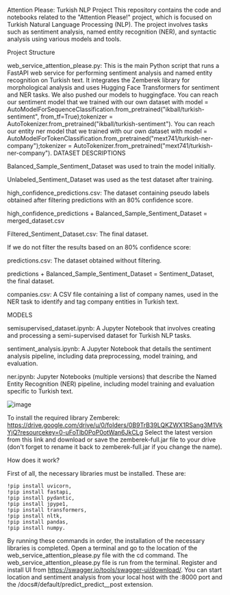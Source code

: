 Attention Please: Turkish NLP Project
This repository contains the code and notebooks related to the "Attention Please!" project, which is focused on Turkish Natural Language Processing (NLP). The project involves tasks such as sentiment analysis, named entity recognition (NER), and syntactic analysis using various models and tools.

Project Structure

web_service_attention_please.py: This is the main Python script that runs a FastAPI web service for performing sentiment analysis and named entity recognition on Turkish text. It integrates the Zemberek library for morphological analysis and uses Hugging Face Transformers for sentiment and NER tasks. We also pushed our models to huggingface. You can reach our sentiment model that we trained with our own dataset with model = AutoModelForSequenceClassification.from_pretrained("ikball/turkish-sentiment", from_tf=True);tokenizer = AutoTokenizer.from_pretrained("ikball/turkish-sentiment").
You can reach our entity ner model that we trained with our own dataset with model = AutoModelForTokenClassification.from_pretrained("mext741/turkish-ner-company");tokenizer = AutoTokenizer.from_pretrained("mext741/turkish-ner-company").
DATASET DESCRIPTIONS

Balanced_Sample_Sentiment_Dataset was used to train the model initially.

Unlabeled_Sentiment_Dataset was used as the test dataset after training.

high_confidence_predictions.csv: The dataset containing pseudo labels obtained after filtering predictions with an 80% confidence score.

high_confidence_predictions + Balanced_Sample_Sentiment_Dataset = merged_dataset.csv

Filtered_Sentiment_Dataset.csv: The final dataset.

If we do not filter the results based on an 80% confidence score:

predictions.csv: The dataset obtained without filtering.

predictions + Balanced_Sample_Sentiment_Dataset = Sentiment_Dataset, the final dataset.

companies.csv: A CSV file containing a list of company names, used in the NER task to identify and tag company entities in Turkish text.

MODELS

semisupervised_dataset.ipynb: A Jupyter Notebook that involves creating and processing a semi-supervised dataset for Turkish NLP tasks.

sentiment_analysis.ipynb: A Jupyter Notebook that details the sentiment analysis pipeline, including data preprocessing, model training, and evaluation.

ner.ipynb: Jupyter Notebooks (multiple versions) that describe the Named Entity Recognition (NER) pipeline, including model training and evaluation specific to Turkish text.

![image](https://github.com/user-attachments/assets/e402f4f4-2abd-420f-85e0-072c0bae2f32)




To install the required library Zemberek: https://drive.google.com/drive/u/0/folders/0B9TrB39LQKZWX1RSang3M1VkYjQ?resourcekey=0-uFoTlb0PoP0otWan6JkCLg
Select the latest version from this link and download or save the zemberek-full.jar file to your drive (don't forget to rename it back to zemberek-full.jar if you change the name).

How does it work?

First of all, the necessary libraries must be installed. These are: 
```
!pip install uvicorn,
!pip install fastapi,
!pip install pydantic,
!pip install jpype1,
!pip install transformers,
!pip install nltk,
!pip install pandas,
!pip install numpy.
```
By running these commands in order, the installation of the necessary libraries is completed.
Open a terminal and go to the location of the web_service_attention_please.py file with the cd command.
The web_service_attention_please.py file is run from the terminal.
Register and install UI from https://swagger.io/tools/swagger-ui/download/.
You can start location and sentiment analysis from your local host with the :8000 port and the /docs#/default/predict_predict__post extension.
